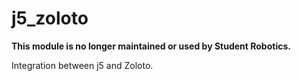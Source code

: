 # j5_zoloto

**This module is no longer maintained or used by Student Robotics.**

Integration between j5 and Zoloto.
